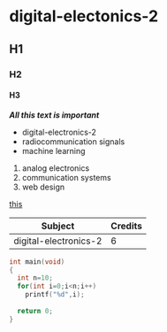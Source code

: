 # digital-electonics-2
## H1
### H2
#### H3
***All this text is important***

* digital-electronics-2
* radiocommunication signals
* machine learning

1. analog electronics
2. communication systems
3. web design

[this](
/HELLO.md)

| Subject | Credits |
| ------------- | ------------- |
| digital-electronics-2 | 6  |

```c
int main(void)
{   
  int n=10;
  for(int i=0;i<n;i++)
    printf("%d",i);
  
  return 0;
}
```
